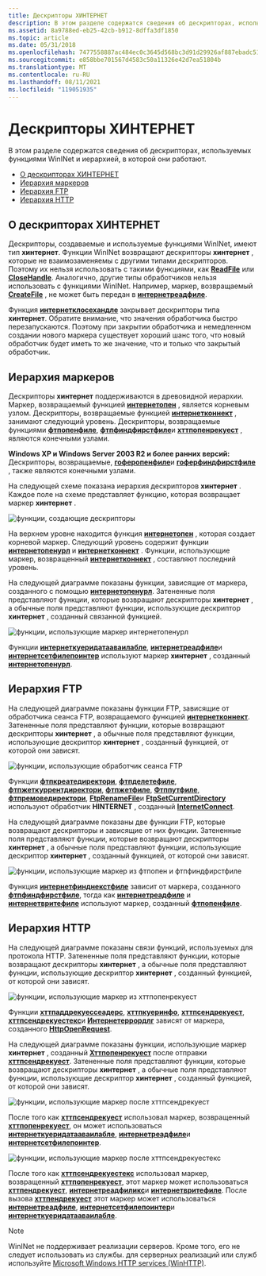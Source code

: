 ```yaml
---
title: Дескрипторы ХИНТЕРНЕТ
description: В этом разделе содержатся сведения об дескрипторах, используемых функциями WinINet и иерархией, в которой они работают.
ms.assetid: 8a9788ed-eb25-42cb-b912-8dffa3df1850
ms.topic: article
ms.date: 05/31/2018
ms.openlocfilehash: 7477558887ac484ec0c3645d568bc3d91d29926af887ebadc51cf7e9523da787
ms.sourcegitcommit: e858bbe701567d4583c50a11326e42d7ea51804b
ms.translationtype: MT
ms.contentlocale: ru-RU
ms.lasthandoff: 08/11/2021
ms.locfileid: "119051935"
---
```

# <a name="hinternet-handles"></a>Дескрипторы ХИНТЕРНЕТ

В этом разделе содержатся сведения об дескрипторах, используемых функциями WinINet и иерархией, в которой они работают.

-   [О дескрипторах ХИНТЕРНЕТ](#about-hinternet-handles)
-   [Иерархия маркеров](#handle-hierarchy)
-   [Иерархия FTP](#ftp-hierarchy)
-   [Иерархия HTTP](#http-hierarchy)

## <a name="about-hinternet-handles"></a>О дескрипторах ХИНТЕРНЕТ

Дескрипторы, создаваемые и используемые функциями WinINet, имеют тип **хинтернет**. Функции WinINet возвращают дескрипторы **хинтернет** , которые не взаимозаменяемы с другими типами дескрипторов. Поэтому их нельзя использовать с такими функциями, как [**ReadFile**](/windows/desktop/api/fileapi/nf-fileapi-readfile) или [**CloseHandle**](/windows/desktop/api/handleapi/nf-handleapi-closehandle). Аналогично, другие типы обработчиков нельзя использовать с функциями WinINet. Например, маркер, возвращаемый [**CreateFile**](/windows/desktop/api/fileapi/nf-fileapi-createfilea) , не может быть передан в [**интернетреадфиле**](/windows/desktop/api/Wininet/nf-wininet-internetreadfile).

Функция [**интернетклосехандле**](/windows/desktop/api/Wininet/nf-wininet-internetclosehandle) закрывает дескрипторы типа **хинтернет**. Обратите внимание, что значения обработчика быстро перезапускаются. Поэтому при закрытии обработчика и немедленном создании нового маркера существует хороший шанс того, что новый обработчик будет иметь то же значение, что и только что закрытый обработчик.

## <a name="handle-hierarchy"></a>Иерархия маркеров

Дескрипторы **хинтернет** поддерживаются в древовидной иерархии. Маркер, возвращаемый функцией [**интернетопен**](/windows/desktop/api/Wininet/nf-wininet-internetopena) , является корневым узлом. Дескрипторы, возвращаемые функцией [**интернетконнект**](/windows/desktop/api/Wininet/nf-wininet-internetconnecta) , занимают следующий уровень. Дескрипторы, возвращаемые функциями [**фтпопенфиле**](/windows/desktop/api/Wininet/nf-wininet-ftpopenfilea), [**фтпфиндфирстфиле**](/windows/desktop/api/Wininet/nf-wininet-ftpfindfirstfilea)и [**хттпопенрекуест**](/windows/desktop/api/Wininet/nf-wininet-httpopenrequesta) , являются конечными узлами.

**Windows XP и Windows Server 2003 R2 и более ранних версий:** Дескрипторы, возвращаемые, [**гоферопенфиле**](/windows/desktop/api/Wininet/nf-wininet-gopheropenfilea)и [**гоферфиндфирстфиле**](/windows/desktop/api/Wininet/nf-wininet-gopherfindfirstfilea) , также являются конечными узлами.

На следующей схеме показана иерархия дескрипторов **хинтернет** . Каждое поле на схеме представляет функцию, которая возвращает маркер **хинтернет** .

![функции, создающие дескрипторы](images/ax-wnt01.png)

На верхнем уровне находится функция [**интернетопен**](/windows/desktop/api/Wininet/nf-wininet-internetopena) , которая создает корневой маркер. Следующий уровень содержит функции [**интернетопенурл**](/windows/desktop/api/Wininet/nf-wininet-internetopenurla) и [**интернетконнект**](/windows/desktop/api/Wininet/nf-wininet-internetconnecta) . Функции, использующие маркер, возвращенный [**интернетконнект**](/windows/desktop/api/Wininet/nf-wininet-internetconnecta) , составляют последний уровень.

На следующей диаграмме показаны функции, зависящие от маркера, созданного с помощью [**интернетопенурл**](/windows/desktop/api/Wininet/nf-wininet-internetopenurla). Затененные поля представляют функции, которые возвращают дескрипторы **хинтернет** , а обычные поля представляют функции, использующие дескриптор **хинтернет** , созданный связанной функцией.

![функции, использующие маркер интернетопенурл](images/ax-wnt02.png)

Функции [**интернеткуеридатааваилабле**](/windows/desktop/api/Wininet/nf-wininet-internetquerydataavailable), [**интернетреадфиле**](/windows/desktop/api/Wininet/nf-wininet-internetreadfile)и [**интернетсетфилепоинтер**](/windows/desktop/api/Wininet/nf-wininet-internetsetfilepointer) используют маркер **хинтернет** , созданный [**интернетопенурл**](/windows/desktop/api/Wininet/nf-wininet-internetopenurla).

## <a name="ftp-hierarchy"></a>Иерархия FTP

На следующей диаграмме показаны функции FTP, зависящие от обработчика сеанса FTP, возвращаемого функцией [**интернетконнект**](/windows/desktop/api/Wininet/nf-wininet-internetconnecta). Затененные поля представляют функции, которые возвращают дескрипторы **хинтернет** , а обычные поля представляют функции, использующие дескриптор **хинтернет** , созданный функцией, от которой они зависят.

![функции, использующие обработчик сеанса FTP](images/ax-wnt06.png)

Функции [**фтпкреатедиректори**](/windows/desktop/api/Wininet/nf-wininet-ftpcreatedirectorya), [**фтпделетефиле**](/windows/desktop/api/Wininet/nf-wininet-ftpdeletefilea), [**фтпжеткуррентдиректори**](/windows/desktop/api/Wininet/nf-wininet-ftpgetcurrentdirectorya), [**фтпжетфиле**](/windows/desktop/api/Wininet/nf-wininet-ftpgetfilea), [**Фтппутфиле**](/windows/desktop/api/Wininet/nf-wininet-ftpputfilea), [**фтпремоведиректори**](/windows/desktop/api/Wininet/nf-wininet-ftpremovedirectorya), [**FtpRenameFile**](/windows/desktop/api/Wininet/nf-wininet-ftprenamefilea)и [**FtpSetCurrentDirectory**](/windows/desktop/api/Wininet/nf-wininet-ftpsetcurrentdirectorya) используют обработчик **HINTERNET** , созданный [**InternetConnect**](/windows/desktop/api/Wininet/nf-wininet-internetconnecta).

На следующей диаграмме показаны две функции FTP, которые возвращают дескрипторы и зависящие от них функции. Затененные поля представляют функции, которые возвращают дескрипторы **хинтернет** , а обычные поля представляют функции, использующие дескриптор **хинтернет** , созданный функцией, от которой они зависят.

![функции, использующие маркер из фтпопен и фтпфиндфирстфиле](images/ax-wnt03.png)

Функция [**интернетфинднекстфиле**](/windows/desktop/api/Wininet/nf-wininet-internetfindnextfilea) зависит от маркера, созданного [**фтпфиндфирстфиле**](/windows/desktop/api/Wininet/nf-wininet-ftpfindfirstfilea), тогда как [**интернетреадфиле**](/windows/desktop/api/Wininet/nf-wininet-internetreadfile) и [**интернетвритефиле**](/windows/desktop/api/Wininet/nf-wininet-internetwritefile) используют маркер, созданный [**фтпопенфиле**](/windows/desktop/api/Wininet/nf-wininet-ftpopenfilea).

## <a name="http-hierarchy"></a>Иерархия HTTP

На следующей диаграмме показаны связи функций, используемых для протокола HTTP. Затененные поля представляют функции, которые возвращают дескрипторы **хинтернет** , а обычные поля представляют функции, использующие дескриптор **хинтернет** , созданный функцией, от которой они зависят.

![функции, использующие маркер из хттпопенрекуест](images/ax-wnt05.png)

Функции [**хттпаддрекуессеадерс**](/windows/desktop/api/Wininet/nf-wininet-httpaddrequestheadersa), [**хттпкуеринфо**](/windows/desktop/api/Wininet/nf-wininet-httpqueryinfoa), [**хттпсендрекуест**](/windows/desktop/api/Wininet/nf-wininet-httpsendrequesta), [**хттпсендрекуестекс**](/windows/desktop/api/Wininet/nf-wininet-httpsendrequestexa)и [**Интернетеррордлг**](/windows/desktop/api/Wininet/nf-wininet-interneterrordlg) зависят от маркера, созданного [**HttpOpenRequest**](/windows/desktop/api/Wininet/nf-wininet-httpopenrequesta).

На следующей диаграмме показаны функции, использующие маркер **хинтернет** , созданный [**Хттпопенрекуест**](/windows/desktop/api/Wininet/nf-wininet-httpopenrequesta) после отправки [**хттпсендрекуест**](/windows/desktop/api/Wininet/nf-wininet-httpsendrequesta). Затененные поля представляют функции, которые возвращают дескрипторы **хинтернет** , а обычные поля представляют функции, использующие дескриптор **хинтернет** , созданный функцией, от которой они зависят.

![функции, использующие маркер после хттпсендрекуест](images/ax-wnt07.png)

После того как [**хттпсендрекуест**](/windows/desktop/api/Wininet/nf-wininet-httpsendrequesta) использовал маркер, возвращенный [**хттпопенрекуест**](/windows/desktop/api/Wininet/nf-wininet-httpopenrequesta), он может использоваться [**интернеткуеридатааваилабле**](/windows/desktop/api/Wininet/nf-wininet-internetquerydataavailable), [**интернетреадфиле**](/windows/desktop/api/Wininet/nf-wininet-internetreadfile)и [**интернетсетфилепоинтер**](/windows/desktop/api/Wininet/nf-wininet-internetsetfilepointer).

![функции, использующие маркер после хттпсендрекуестекс](images/ax-wnt08.png)

После того как [**хттпсендрекуестекс**](/windows/desktop/api/Wininet/nf-wininet-httpsendrequestexa) использовал маркер, возвращенный [**хттпопенрекуест**](/windows/desktop/api/Wininet/nf-wininet-httpopenrequesta), этот маркер может использоваться [**хттпендрекуест**](/windows/desktop/api/Wininet/nf-wininet-httpendrequesta), [**интернетреадфиликс**](/windows/desktop/api/Wininet/nf-wininet-internetreadfileexa)и [**интернетвритефиле**](/windows/desktop/api/Wininet/nf-wininet-internetwritefile). После вызова [**хттпендрекуест**](/windows/desktop/api/Wininet/nf-wininet-httpendrequesta) этот маркер может использоваться [**интернетреадфиле**](/windows/desktop/api/Wininet/nf-wininet-internetreadfile), [**интернетсетфилепоинтер**](/windows/desktop/api/Wininet/nf-wininet-internetsetfilepointer)и [**интернеткуеридатааваилабле**](/windows/desktop/api/Wininet/nf-wininet-internetquerydataavailable).

> [!Note]  
> WinINet не поддерживает реализации серверов. Кроме того, его не следует использовать из службы. для серверных реализаций или служб используйте [Microsoft Windows HTTP services (WinHTTP)](/windows/desktop/WinHttp/winhttp-start-page).

 

 

 